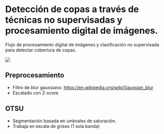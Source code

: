 # Detección de copas a través de técnicas no supervisadas y procesamiento digital de imágenes.

Flujo de procesamiento digital de imágenes y clasificación no supervisada para detectar cobertura de copas.

![](/datos/INTA/gee-curso-bc/2-ImageProcessing/images/flow-tree-crown-map.png) 


## Preprocesamiento

 - Filtro de blur gaussiano. https://en.wikipedia.org/wiki/Gaussian_blur
 - Escatado con Z-score
 
## OTSU
 - Segmentación basada en umbrales de saturación.
 - Trabaja en escala de grises (1 sola banda)
 
 